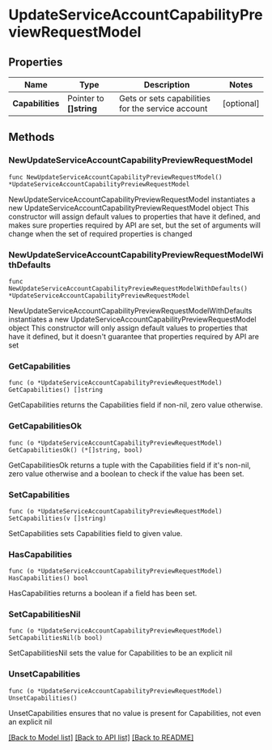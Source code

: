 # UpdateServiceAccountCapabilityPreviewRequestModel

## Properties

Name | Type | Description | Notes
------------ | ------------- | ------------- | -------------
**Capabilities** | Pointer to **[]string** | Gets or sets capabilities for the service account | [optional] 

## Methods

### NewUpdateServiceAccountCapabilityPreviewRequestModel

`func NewUpdateServiceAccountCapabilityPreviewRequestModel() *UpdateServiceAccountCapabilityPreviewRequestModel`

NewUpdateServiceAccountCapabilityPreviewRequestModel instantiates a new UpdateServiceAccountCapabilityPreviewRequestModel object
This constructor will assign default values to properties that have it defined,
and makes sure properties required by API are set, but the set of arguments
will change when the set of required properties is changed

### NewUpdateServiceAccountCapabilityPreviewRequestModelWithDefaults

`func NewUpdateServiceAccountCapabilityPreviewRequestModelWithDefaults() *UpdateServiceAccountCapabilityPreviewRequestModel`

NewUpdateServiceAccountCapabilityPreviewRequestModelWithDefaults instantiates a new UpdateServiceAccountCapabilityPreviewRequestModel object
This constructor will only assign default values to properties that have it defined,
but it doesn't guarantee that properties required by API are set

### GetCapabilities

`func (o *UpdateServiceAccountCapabilityPreviewRequestModel) GetCapabilities() []string`

GetCapabilities returns the Capabilities field if non-nil, zero value otherwise.

### GetCapabilitiesOk

`func (o *UpdateServiceAccountCapabilityPreviewRequestModel) GetCapabilitiesOk() (*[]string, bool)`

GetCapabilitiesOk returns a tuple with the Capabilities field if it's non-nil, zero value otherwise
and a boolean to check if the value has been set.

### SetCapabilities

`func (o *UpdateServiceAccountCapabilityPreviewRequestModel) SetCapabilities(v []string)`

SetCapabilities sets Capabilities field to given value.

### HasCapabilities

`func (o *UpdateServiceAccountCapabilityPreviewRequestModel) HasCapabilities() bool`

HasCapabilities returns a boolean if a field has been set.

### SetCapabilitiesNil

`func (o *UpdateServiceAccountCapabilityPreviewRequestModel) SetCapabilitiesNil(b bool)`

 SetCapabilitiesNil sets the value for Capabilities to be an explicit nil

### UnsetCapabilities
`func (o *UpdateServiceAccountCapabilityPreviewRequestModel) UnsetCapabilities()`

UnsetCapabilities ensures that no value is present for Capabilities, not even an explicit nil

[[Back to Model list]](../README.md#documentation-for-models) [[Back to API list]](../README.md#documentation-for-api-endpoints) [[Back to README]](../README.md)


